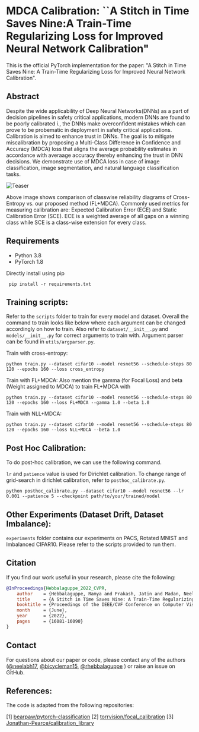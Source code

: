 # MDCA Calibration: ``A Stitch in Time Saves Nine:A Train-Time Regularizing Loss for Improved Neural Network Calibration"

This is the official PyTorch implementation for the paper: "A Stitch in Time Saves Nine: A Train-Time Regularizing Loss for Improved Neural Network Calibration".
## Abstract
Despite the wide applicability of Deep Neural Networks(DNNs) as a part of decision pipelines in safety critical applications, modern DNNs are found to be poorly calibrated i., the DNNs make overconfident mistakes which can prove to be probematic in deployment in safety critical applications. Calibration is aimed to enhance trust in DNNs. The goal is to mitigate miscalibration by proposing a Multi-Class Difference in Confidence and Accuracy (MDCA) loss that aligns the average probability estimates in accordance with averaage accuracy thereby enhancing the trust in DNN decisions. We demonstrate use of MDCA loss in case of image classification, image segmentation, and natural language classification tasks.

![Teaser](content/teaser.png)

Above image shows comparison of classwise reliability diagrams of Cross-Entropy vs. our proposed method (FL+MDCA). Commonly used metrics for measuring calibration are: Expected Calibration Error (ECE) and Static Calibration Error (SCE). ECE is a weighted average of all gaps on a winning class  while SCE is a class-wise extension for every class.


## Requirements

* Python 3.8
* PyTorch 1.8

Directly install using pip

```
 pip install -r requirements.txt
```
## Training scripts:

Refer to the `scripts` folder to train for every model and dataset. Overall the command to train looks like below where each argument can be changed accordingly on how to train. Also refer to `dataset/__init__.py` and `models/__init__.py` for correct arguments to train with. Argument parser can be found in `utils/argparser.py`.

Train with cross-entropy:
```
python train.py --dataset cifar10 --model resnet56 --schedule-steps 80 120 --epochs 160 --loss cross_entropy 
```

Train with FL+MDCA: Also mention the gamma (for Focal Loss) and beta (Weight assigned to MDCA) to train FL+MDCA with
```
python train.py --dataset cifar10 --model resnet56 --schedule-steps 80 120 --epochs 160 --loss FL+MDCA --gamma 1.0 --beta 1.0 
```

Train with NLL+MDCA:
```
python train.py --dataset cifar10 --model resnet56 --schedule-steps 80 120 --epochs 160 --loss NLL+MDCA --beta 1.0
```

## Post Hoc Calibration:

To do post-hoc calibration, we can use the following command.

`lr` and `patience` value is used for Dirichlet calibration. To change range of grid-search in dirichlet calibration, refer to `posthoc_calibrate.py`.
```
python posthoc_calibrate.py --dataset cifar10 --model resnet56 --lr 0.001 --patience 5 --checkpoint path/to/your/trained/model
```

## Other Experiments (Dataset Drift, Dataset Imbalance):

`experiments` folder contains our experiments on PACS, Rotated MNIST and Imbalanced CIFAR10. Please refer to the scripts provided to run them.

## Citation

If you find our work useful in your research, please cite the following:
```bibtex
@InProceedings{Hebbalaguppe_2022_CVPR,
    author    = {Hebbalaguppe, Ramya and Prakash, Jatin and Madan, Neelabh and Arora, Chetan},
    title     = {A Stitch in Time Saves Nine: A Train-Time Regularizing Loss for Improved Neural Network Calibration},
    booktitle = {Proceedings of the IEEE/CVF Conference on Computer Vision and Pattern Recognition (CVPR)},
    month     = {June},
    year      = {2022},
    pages     = {16081-16090}
}
```

## Contact
For questions about our paper or code, please contact any of the authors ([@neelabh17](https://github.com/neelabh17), [@bicycleman15](https://github.com/bicycleman15), [@rhebbalaguppe](https://github.com/rhebbalaguppe) ) or raise an issue on GitHub.

## References:
The code is adapted from the following repositories:

[1] <a href="https://github.com/bearpaw/pytorch-classification">bearpaw/pytorch-classification</a>
[2] <a href="https://github.com/torrvision/focal_calibration">torrvision/focal_calibration</a>
[3] <a href="https://github.com/Jonathan-Pearce/calibration_library">Jonathan-Pearce/calibration_library</a>
